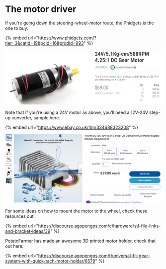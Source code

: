 # The motor driver

If you're going down the steering-wheel-motor route, the Phidgets is the one to buy:

{% embed url="https://www.phidgets.com/?tier=3&catid=19&pcid=16&prodid=993" %}

![](../../.gitbook/assets/image.png)

Note that if you're using a 24V motor as above, you'll need a 12V-24V step-up converter, sample here.

{% embed url="https://www.ebay.co.uk/itm/334688323208" %}

![](<../../.gitbook/assets/image (1).png>)

For some ideas on how to mount the motor to the wheel, check these resources out:

{% embed url="https://discourse.agopengps.com/c/hardware/stl-file-links-and-bracket-ideas/39" %}

PotatoFarmer has made an awesome 3D printed motor holder, check that out here:

{% embed url="https://discourse.agopengps.com/t/universal-fit-gear-system-with-quick-tach-motor-holder/6579" %}
